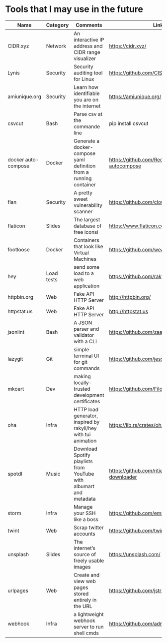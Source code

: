 # Tools that I may use in the future

| Name                | Category   | Comments                                                           | Link                                         |
|---------------------|:-----------|--------------------------------------------------------------------|----------------------------------------------|
| CIDR.xyz            | Network    | An interactive IP address and CIDR range visualizer                | https://cidr.xyz/                            |
| Lynis               | Security   | Security auditing tool for Linux                                   | https://github.com/CISOfy/lynis              |
| amiunique.org       | Security   | Learn how identifiable you are on the internet                     | https://amiunique.org/                       |
| csvcut              | Bash       | Parse csv at the commande line                                     | pip install csvcut                           |
| docker auto-compose | Docker     | Generate a docker-compose yaml definition from a running container | https://github.com/Red5d/docker-autocompose  |
| flan                | Security   | A pretty sweet vulnerability scanner                               | https://github.com/cloudflare/flan           |
| flaticon            | Slides     | The largest database of free iconsi                                | https://www.flaticon.com/                    |
| footloose           | Docker     | Containers that look like Virtual Machines                         | https://github.com/weaveworks/footloose      |
| hey                 | Load tests | send some load to a web application                                | https://github.com/rakyll/hey                |
| httpbin.org         | Web        | Fake API HTTP Server                                               | http://httpbin.org/                          |
| httpstat.us         | Web        | Fake API HTTP Server                                               | http://httpstat.us                           |
| jsonlint            | Bash       | A JSON parser and validator with a CLI                             | https://github.com/zaach/jsonlint            |
| lazygit             | Git        | simple terminal UI for git commands                                | https://github.com/jesseduffield/lazygit     |
| mkcert              | Dev        | making locally-trusted development certificates                    | https://github.com/FiloSottile/mkcert        |
| oha                 | Infra      | HTTP load generator, inspired by rakyll/hey with tui animation     | https://lib.rs/crates/oha                    |
| spotdl              | Music      | Download Spotify playlists from YouTube with albumart and metadata | https://github.com/ritiek/spotify-downloader |
| storm               | Infra      | Manage your SSH like a boss                                        | https://github.com/emre/storm/               |
| twint               | Web        | Scrap twitter accounts                                             | https://github.com/twintproject/twint        |
| unsplash            | Slides     | The internet’s source of freely usable images                      | https://unsplash.com/                        |
| urlpages            | Web        | Create and view web pages stored entirely in the URL               | https://github.com/jstrieb/urlpages          |
| webhook             | Infra      | a lightweight webhook server to run shell cmds                     | https://github.com/adnanh/webhook            |
